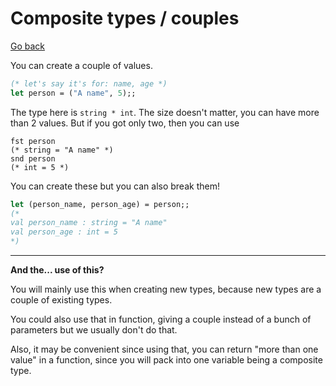 # Composite types / couples

[Go back](..)

You can create a couple of values.

```ocaml
(* let's say it's for: name, age *)
let person = ("A name", 5);;
```

The type here is ``string * int``. The size doesn't matter,
you can have more than 2 values. But if you got only
two, then you can use 

```
fst person
(* string = "A name" *)
snd person
(* int = 5 *)
```

You can create these but you can also break them!

```ocaml
let (person_name, person_age) = person;;
(*
val person_name : string = "A name"
val person_age : int = 5
*)
```

<hr class="sr">

**And the... use of this?**

You will mainly use this when creating new types,
because new types are a couple of existing types.

You could also use that in function, giving a couple instead
of a bunch of parameters but we usually don't do that.

Also, it may be convenient since using that,
you can return "more than one value" in a function,
since you will pack into one variable being a composite type.